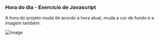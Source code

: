 ### Hora do dia  - Exercício de Javascript

A hora do projeto muda de acordo a hora atual, muda a cor de fundo e a imagem também.

![image](https://user-images.githubusercontent.com/74818185/228895444-2d4c0f68-cd7e-4117-8edf-c045cc620887.png)

